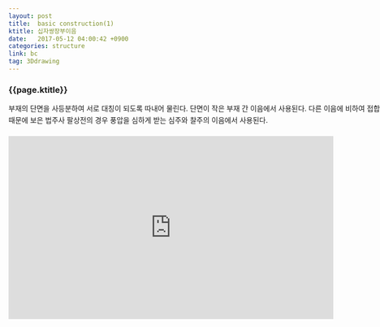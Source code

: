 ```yaml
---
layout: post
title:  basic construction(1)
ktitle: 십자쌍장부이음
date:   2017-05-12 04:00:42 +0900
categories: structure
link: bc
tag: 3Ddrawing
---
```


<div style="width:900px; margin:0px auto">

<h3>
	{{page.ktitle}}
</h3>

<p style="line-height: 160%">부재의 단면을 사등분하여 서로 대칭이 되도록 따내어 물린다. 단면이 작은 부재 간 이음에서
사용된다. 다른 이음에 비하여 접합부의 면적이 큰 장점이 있기 때문에 보은 법주사 팔상전의 경우
풍압을 심하게 받는 심주와 찰주의 이음에서 사용된다.</p>	

</div>	

<div style="text-align:center; margin:20px 0px 30px 0px; display: block;">

<iframe width="640" height="360" src="https://www.youtube.com/embed/Gv1pwDzHcUE?autoplay=1&rel=0" frameborder="0" gesture="media" allow="encrypted-media" allowfullscreen></iframe>

</div>
